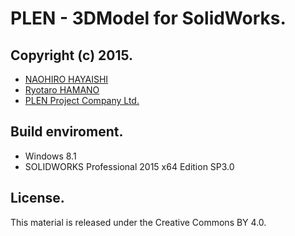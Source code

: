 PLEN - 3DModel for SolidWorks.
================================================================================
Copyright (c) 2015.
---
- [NAOHIRO HAYAISHI](http://earlystone.com/)
- [Ryotaro HAMANO](https://github.com/yurueater)
- [PLEN Project Company Ltd.](http://plen.jp)

Build enviroment.
---
- Windows 8.1
- SOLIDWORKS Professional 2015 x64 Edition SP3.0

License.
---
This material is released under the Creative Commons BY 4.0.